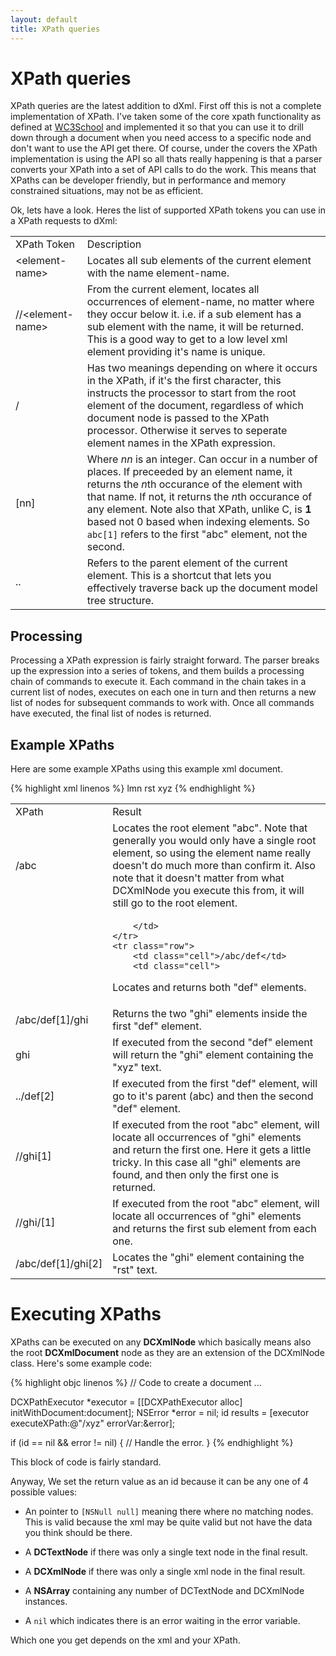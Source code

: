 ```yaml
---
layout: default
title: XPath queries
---
```


# XPath queries
	  
XPath queries are the latest addition to dXml. First off this is not a complete implementation of XPath. I've taken some of the core xpath functionality as defined at [WC3School](http://www.w3schools.com/XPath/xpath_syntax.asp) and implemented it so that you can use it to drill down through a document when you need access to a specific node and don't want to use the API get there. Of course, under the covers the XPath implementation is using the API so all thats really happening is that a parser converts your XPath into a set of API calls to do the work. This means that XPaths can be developer friendly, but in performance and memory constrained situations, may not be as efficient.

Ok, lets have a look. Heres the list of supported XPath tokens you can use in a XPath requests to dXml:

<table class="table examples">
	<tr class="header">
		<td class="headerCell">XPath Token</td>
		<td class="headerCell">Description</td>
	</tr>
	<tr class="row">
		<td class="cell">&lt;element-name&gt;</td>
		<td class="cell">
			Locates all sub elements of the current element with the name element-name.
		</td>
	</tr>
	<tr class="row">
		<td class="cell">//&lt;element-name&gt;</td>
		<td class="cell">
From the current element, locates all occurrences of element-name, no matter where they occur below it. i.e. if a sub element has a sub element with the name, it will be returned. This is a good way to get to a low level xml element providing it's name is unique.
		</td>
	</tr>
	<tr class="row">
		<td class="cell">/</td>
		<td class="cell">
Has two meanings depending on where it occurs in the XPath, if it's the first character, this instructs the processor to start from the root element  of the document, regardless of which document node is passed to the XPath processor. Otherwise it serves to seperate element names in the XPath expression. 
		</td>
	</tr>
	<tr class="row">
		<td class="cell">[nn]</td>
		<td class="cell">
Where <em>nn</em> is an integer. Can occur in a number of places. If preceeded by an element name, it returns the <em>n</em>th occurance of the element with that name. If not, it returns the <em>n</em>th occurance of any element. Note also that XPath, unlike C, is <strong>1</strong> based not 0 based when indexing elements. So <code>abc[1]</code> refers to the first "abc" element, not the second.
		</td>
	</tr>
	<tr class="row">
		<td class="cell">..</td>
		<td class="cell">
Refers to the parent element of the current element. This is a shortcut that lets you effectively traverse back up the document model tree structure.
		</td>
	</tr>
</table>

## Processing

Processing a XPath expression is fairly straight forward. The parser breaks up the expression into a series of tokens, and them builds a processing chain of commands to execute it. Each command in the chain takes in a current list of nodes, executes on each one in turn and then returns a new list of nodes for subsequent commands to work with. Once all commands have executed, the final list of nodes is returned.

## Example XPaths

Here are some example XPaths using this example xml document.

{% highlight xml linenos %}
<abc>
    <def>
        <ghi>lmn</ghi>
        <ghi>rst</ghi>
    </def>
    <def>
        <ghi>xyz</ghi>
    </def>
    <opq />
</abc>
{% endhighlight %}

<table class="table examples">
	<tr class="header">
		<td class="headerCell">XPath</td>
		<td class="headerCell">Result</td>
	</tr>
	<tr class="row">
		<td class="cell">/abc</td>
		<td class="cell">
Locates the root element "abc". Note that generally you would only have a single root element, so using the element name really doesn't do much more than confirm it. Also note that it doesn't matter from what DCXmlNode you execute this from, it will still go to the root element.
		</td>
	</tr>
	<tr class="row">
		<td class="cell"></td>
		<td class="cell">

		</td>
	</tr>
	<tr class="row">
		<td class="cell">/abc/def</td>
		<td class="cell">
Locates and returns both "def" elements.
		</td>
	</tr>
	<tr class="row">
		<td class="cell">/abc/def[1]/ghi</td>
		<td class="cell">
Returns the two "ghi" elements inside the first "def" element.
		</td>
	</tr>
	<tr class="row">
		<td class="cell">ghi</td>
		<td class="cell">
If executed from the second "def" element will return the "ghi" element containing the "xyz" text.
		</td>
	</tr>
	<tr class="row">
		<td class="cell">../def[2]</td>
		<td class="cell">
If executed from the first "def" element, will go to it's parent (abc) and then the second "def" element.
		</td>
	</tr>
	<tr class="row">
		<td class="cell">//ghi[1]</td>
		<td class="cell">
If executed from the root "abc" element, will locate all occurrences of "ghi" elements and return the first one. Here it gets a little tricky. In this case all "ghi" elements are found, and then only the first one is returned.
		</td>
	</tr>
	<tr class="row">
		<td class="cell">//ghi/[1]</td>
		<td class="cell">
If executed from the root "abc" element, will locate all occurrences of "ghi" elements and returns the first sub element from each one.
		</td>
	</tr>
	<tr class="row">
		<td class="cell">/abc/def[1]/ghi[2]</td>
		<td class="cell">
Locates the "ghi" element containing the "rst" text.
		</td>
	</tr>
</table>


# Executing XPaths

XPaths can be executed on any **DCXmlNode** which basically means also the root **DCXmlDocument** node as they are an extension of the DCXmlNode class. Here's some example code:

{% highlight objc linenos %}
// Code to create a document ...

DCXPathExecutor *executor = [[DCXPathExecutor alloc] initWithDocument:document];
NSError *error = nil;
id results = [executor executeXPath:@"/xyz" errorVar:&error];
 
if (id == nil && error != nil) {
    // Handle the error.
}
{% endhighlight %}

This block of code is fairly standard. 

Anyway, We set the return value as an id because it can be any one of 4 possible values:

* An pointer to `[NSNull null]` meaning there where no matching nodes. This is valid because the xml may be quite valid but not have the data you think should be there.

* A **DCTextNode** if there was only a single text node in the final result.

* A **DCXmlNode** if there was only a single xml node in the final result.

* A **NSArray** containing any number of DCTextNode and DCXmlNode instances.

* A `nil` which indicates there is an error waiting in the error variable.

Which one you get depends on the xml and your XPath. 


